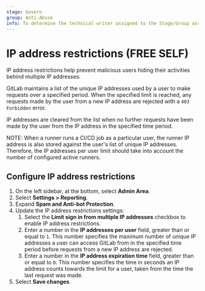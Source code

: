 ```yaml
---
stage: Govern
group: Anti-Abuse
info: To determine the technical writer assigned to the Stage/Group associated with this page, see https://about.gitlab.com/handbook/product/ux/technical-writing/#assignments
---
```


# IP address restrictions **(FREE SELF)**

IP address restrictions help prevent malicious users hiding their activities behind multiple IP addresses.

GitLab maintains a list of the unique IP addresses used by a user to make requests over a specified period. When the
specified limit is reached, any requests made by the user from a new IP address are rejected with a `403 Forbidden` error.

IP addresses are cleared from the list when no further requests have been made by the user from the IP address in the specified time period.

NOTE:
When a runner runs a CI/CD job as a particular user, the runner IP address is also stored against the user's list of
unique IP addresses. Therefore, the IP addresses per user limit should take into account the number of configured active runners.

## Configure IP address restrictions

1. On the left sidebar, at the bottom, select **Admin Area**.
1. Select **Settings > Reporting**.
1. Expand **Spam and Anti-bot Protection**.
1. Update the IP address restrictions settings:
   1. Select the **Limit sign in from multiple IP addresses** checkbox to enable IP address restrictions.
   1. Enter a number in the **IP addresses per user** field, greater than or equal to `1`. This number specifies the
      maximum number of unique IP addresses a user can access GitLab from in the specified time period before requests
      from a new IP address are rejected.
   1. Enter a number in the **IP address expiration time** field, greater than or equal to `0`. This number specifies the
      time in seconds an IP address counts towards the limit for a user, taken from the time the last request was made.
1. Select **Save changes**.
